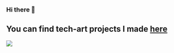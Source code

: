 ### Hi there 👋

## You can find tech-art projects I made [here](https://www.youtube.com/watch?v=1qv93FsDUPc&list=PLEY5Gtt46w_zD28GZgISWdQI8E-FItftu)
![](https://komarev.com/ghpvc/?username=your-github-username)
<!--
**Sharonio/Sharonio** is a ✨ _special_ ✨ repository because its `README.md` (this file) appears on your GitHub profile.

Here are some ideas to get you started:

- 🔭 I’m currently working on ...
- 🌱 I’m currently learning ...
- 👯 I’m looking to collaborate on ...
- 🤔 I’m looking for help with ...
- 💬 Ask me about ...
- 📫 How to reach me: ...
- 😄 Pronouns: ...
- ⚡ Fun fact: ...
-->
